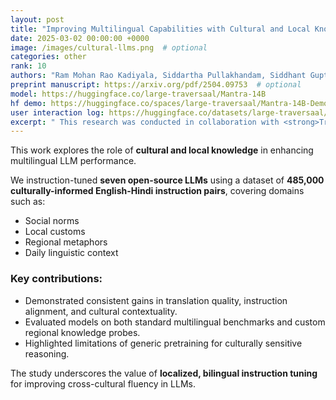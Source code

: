 ```yaml
---
layout: post
title: "Improving Multilingual Capabilities with Cultural and Local Knowledge in LLMs"
date: 2025-03-02 00:00:00 +0000
image: /images/cultural-llms.png  # optional
categories: other
rank: 10
authors: "Ram Mohan Rao Kadiyala, Siddartha Pullakhandam, Siddhant Gupta, <strong>Drishti Sharma</strong>, Jebish Purbey, Kanwal Mehreen, Muhammad Arham, Hamza Farooq"
preprint manuscript: https://arxiv.org/pdf/2504.09753  # optional
model: https://huggingface.co/large-traversaal/Mantra-14B
hf demo: https://huggingface.co/spaces/large-traversaal/Mantra-14B-Demo
user interaction log: https://huggingface.co/datasets/large-traversaal/mantra-14b-user-interaction-log
excerpt: " This research was conducted in collaboration with <strong>Traversaal.ai</strong>. We fine-tuned seven open-source language models, including Qwen-2.5-14B-Instruct and Phi-4, using 485,000 culturally grounded English-Hindi instruction pairs covering regional norms, idioms, and daily context. The result: up to a 3% average improvement on multilingual benchmarks outperforming even larger models without any architectural changes or vocabulary expansion. Our work shows that lightweight, culturally informed tuning can significantly boost multilingual performance while keeping models efficient."
---
```


This work explores the role of **cultural and local knowledge** in enhancing multilingual LLM performance.

We instruction-tuned **seven open-source LLMs** using a dataset of **485,000 culturally-informed English-Hindi instruction pairs**, covering domains such as:

- Social norms  
- Local customs  
- Regional metaphors  
- Daily linguistic context

### Key contributions:

- Demonstrated consistent gains in translation quality, instruction alignment, and cultural contextuality.
- Evaluated models on both standard multilingual benchmarks and custom regional knowledge probes.
- Highlighted limitations of generic pretraining for culturally sensitive reasoning.

The study underscores the value of **localized, bilingual instruction tuning** for improving cross-cultural fluency in LLMs.
